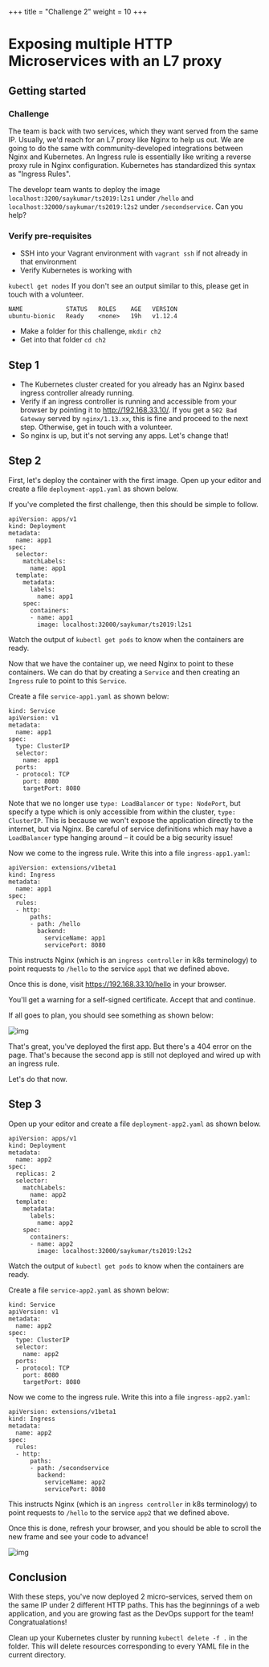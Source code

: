+++
title = "Challenge 2"
weight = 10
+++

# Exposing multiple HTTP Microservices with an L7 proxy


## Getting started


### Challenge

 The team is back with two services, which they want served from the same IP.
Usually, we'd reach for an L7 proxy like Nginx to help us out. We are going to
do the same with community-developed integrations between Nginx and Kubernetes.
An Ingress rule is essentially like writing a reverse proxy rule in Nginx
configuration. Kubernetes has standardized this syntax as "Ingress Rules".

The developr team wants to deploy the image `localhost:3200/saykumar/ts2019:l2s1` under
`/hello` and `localhost:32000/saykumar/ts2019:l2s2` under `/secondservice`. Can you help?


### Verify pre-requisites

-   SSH into your Vagrant environment with `vagrant ssh` if not already in that
    environment
-   Verify Kubernetes is working with

`kubectl get nodes`
If you don't see an output similar to this, please get in touch with a volunteer.

    NAME            STATUS   ROLES    AGE   VERSION
    ubuntu-bionic   Ready    <none>   19h   v1.12.4

-   Make a folder for this challenge, `mkdir ch2`
-   Get into that folder `cd ch2`


## Step 1

-   The Kubernetes cluster created for you already has an Nginx based ingress
    controller already running.
-   Verify if an ingress controller is running and accessible from your
    browser by pointing it to <http://192.168.33.10/>. If you get a `502 Bad
          Gateway` served by `nginx/1.13.xx`, this is fine and proceed to the next
    step. Otherwise, get in touch with a volunteer.
-   So nginx is up, but it's not serving any apps. Let's change that!


## Step 2

First, let's deploy the container with the first image. Open up your editor and
create a file `deployment-app1.yaml` as shown below.

If you've completed the first challenge, then this should be simple to follow.

    apiVersion: apps/v1
    kind: Deployment
    metadata:
      name: app1
    spec:
      selector:
        matchLabels:
          name: app1
      template:
        metadata:
          labels:
            name: app1
        spec:
          containers:
          - name: app1
            image: localhost:32000/saykumar/ts2019:l2s1

Watch the output of `kubectl get pods` to know when the containers are ready.

Now that we have the container up, we need Nginx to point to these containers.
We can do that by creating a `Service` and then creating an `Ingress` rule to
point to this `Service`.

Create a file `service-app1.yaml` as shown below:

    kind: Service
    apiVersion: v1
    metadata:
      name: app1
    spec:
      type: ClusterIP
      selector:
        name: app1
      ports:
      - protocol: TCP
        port: 8080
        targetPort: 8080

Note that we no longer use `type: LoadBalancer` or `type: NodePort`, but
specify a type which is only accessible from within the cluster, `type:
   ClusterIP`. This is because we won't expose the application directly to the
internet, but via Nginx. Be careful of service definitions which may have a
`LoadBalancer` type hanging around &#x2013; it could be a big security issue!

Now we come to the ingress rule. Write this into a file `ingress-app1.yaml`:

    apiVersion: extensions/v1beta1
    kind: Ingress
    metadata:
      name: app1
    spec:
      rules:
      - http:
          paths:
          - path: /hello
            backend:
              serviceName: app1
              servicePort: 8080

This instructs Nginx (which is an `ingress controller` in k8s terminology) to
point requests to `/hello` to the service `app1` that we defined above.

Once this is done, visit <https://192.168.33.10/hello> in your browser.

You'll get a warning for a self-signed certificate. Accept that and continue.

If all goes to plan, you should see something as shown below:

![img](/containerization/l2s2.png)

That's great, you've deployed the first app. But there's a 404 error on the
page. That's because the second app is still not deployed and wired up with an
ingress rule.

Let's do that now.


## Step 3

Open up your editor and create a file `deployment-app2.yaml` as shown below.

    apiVersion: apps/v1
    kind: Deployment
    metadata:
      name: app2
    spec:
      replicas: 2
      selector:
        matchLabels:
          name: app2
      template:
        metadata:
          labels:
            name: app2
        spec:
          containers:
          - name: app2
            image: localhost:32000/saykumar/ts2019:l2s2

Watch the output of `kubectl get pods` to know when the containers are ready.

Create a file `service-app2.yaml` as shown below:

    kind: Service
    apiVersion: v1
    metadata:
      name: app2
    spec:
      type: ClusterIP
      selector:
        name: app2
      ports:
      - protocol: TCP
        port: 8080
        targetPort: 8080

Now we come to the ingress rule. Write this into a file `ingress-app2.yaml`:

    apiVersion: extensions/v1beta1
    kind: Ingress
    metadata:
      name: app2
    spec:
      rules:
      - http:
          paths:
          - path: /secondservice
            backend:
              serviceName: app2
              servicePort: 8080

This instructs Nginx (which is an `ingress controller` in k8s terminology) to
point requests to `/hello` to the service `app2` that we defined above.

Once this is done, refresh your browser, and you should be able to scroll the
new frame and see your code to advance!

![img](/containerization/l2s3.png)


## Conclusion

With these steps, you've now deployed 2 micro-services, served them on the same
IP under 2 different HTTP paths. This has the beginnings of a web application,
and you are growing fast as the DevOps support for the team! Congratualations!

Clean up your Kubernetes cluster by running `kubectl delete -f .` in the folder.
This will delete resources corresponding to every YAML file in the current
directory.
